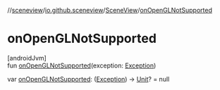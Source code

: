 //[sceneview](../../../index.md)/[io.github.sceneview](../index.md)/[SceneView](index.md)/[onOpenGLNotSupported](on-open-g-l-not-supported.md)

# onOpenGLNotSupported

[androidJvm]\
fun [onOpenGLNotSupported](on-open-g-l-not-supported.md)(exception: [Exception](https://kotlinlang.org/api/latest/jvm/stdlib/kotlin/-exception/index.html))

var [onOpenGLNotSupported](on-open-g-l-not-supported.md): ([Exception](https://kotlinlang.org/api/latest/jvm/stdlib/kotlin/-exception/index.html)) -&gt; [Unit](https://kotlinlang.org/api/latest/jvm/stdlib/kotlin/-unit/index.html)? = null
